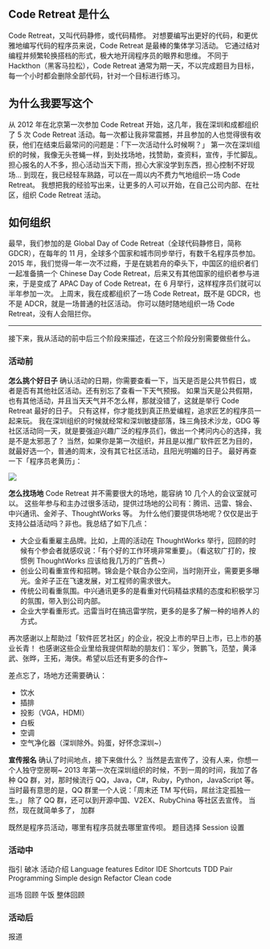 ## Code Retreat 是什么
Code Retreat，又叫代码静修，或代码精修。
对想要编写出更好的代码，和更优雅地编写代码的程序员来说，Code Retreat 是最棒的集体学习活动。
它通过结对编程并频繁轮换搭档的形式，极大地开阔程序员的眼界和思维。
不同于 Hackthon（黑客马拉松），Code Retreat 通常为期一天，不以完成题目为目标，每一个小时都会删除全部代码，针对一个目标进行练习。

## 为什么我要写这个
从 2012 年在北京第一次参加 Code Retreat 开始，这几年，我在深圳和成都组织了 5 次 Code Retreat 活动。每一次都让我非常震撼，并且参加的人也觉得很有收获，他们在结束后最常问的问题是：「下一次活动什么时候啊？」
第一次在深圳组织的时候，我像无头苍蝇一样，到处找场地，找赞助，查资料，宣传，手忙脚乱。
担心报名的人不多，担心活动当天下雨，担心大家没学到东西，担心控制不好现场...
到现在，我已经轻车熟路，可以在一周以内不费力气地组织一场 Code Retreat。
我想把我的经验写出来，让更多的人可以开始，在自己公司内部、在社区，组织 Code Retreat 活动。

## 如何组织
最早，我们参加的是 Global Day of Code Retreat（全球代码静修日，简称 GDCR），在每年的 11 月，全球多个国家和城市同步举行，有数千名程序员参加。
2015 年，我们觉得一年一次不过瘾，于是在姚若舟的牵头下，中国区的组织者们一起准备搞一个 Chinese Day Code Retreat，后来又有其他国家的组织者参与进来，于是变成了 APAC Day of Code Retreat，在 6 月举行，这样程序员们就可以半年参加一次。
上周末，我在成都组织了一场 Code Retreat，既不是 GDCR，也不是 ADCR，就是一场普通的社区活动。
你可以随时随地组织一场 Code Retreat，没有人会阻拦你。

---
接下来，我从活动的前中后三个阶段来描述，在这三个阶段分别需要做些什么。
### 活动前
**怎么挑个好日子**
确认活动的日期，你需要查看一下，当天是否是公共节假日，或者是否有其他社区活动。还有别忘了查看一下天气预报。
如果当天是公共假期，也有其他活动，并且当天天气并不怎么样，那就没错了，这就是举行 Code Retreat 最好的日子。
只有这样，你才能找到真正热爱编程，追求匠艺的程序员一起来玩。
我在深圳组织的时候就经常和深圳敏捷部落，珠三角技术沙龙，GDG 等社区活动同一天，就是要强迫兴趣广泛的程序员们，做出一个拷问内心的选择，我是不是太邪恶了？
当然，如果你是第一次组织，并且是以推广软件匠艺为目的，就最好选一个，普通的周末，没有其它社区活动，且阳光明媚的日子。
最好再查一下「程序员老黄历」：


![](./_image/2017-02-23-07-25-12.jpg)


**怎么找场地**
Code Retreat 并不需要很大的场地，能容纳 10 几个人的会议室就可以。
这些年参与和主办过很多活动，提供过场地的公司有：腾讯、迅雷、锦会、中兴通讯、金斧子、ThoughtWorks 等。
为什么他们要提供场地呢？仅仅是出于支持公益活动吗？非也。我总结了如下几点：
* 大企业看重雇主品牌。比如，上周的活动在 ThoughtWorks 举行，回顾的时候有个参会者就感叹说：「有个好的工作环境非常重要」。（看这软广打的，按惯例 ThoughtWorks 应该给我几万的广告费~）
* 创业公司看重宣传和招聘。锦会是个联合办公空间，当时刚开业，需要更多曝光。金斧子正在飞速发展，对工程师的需求很大。
* 传统公司看重氛围。中兴通讯更多的是看重对代码精益求精的态度和积极学习的氛围，带入到公司内部。
* 企业大学看重形式。迅雷当时在搞迅雷学院，更多的是多了解一种的培养人的方式。

再次感谢以上帮助过「软件匠艺社区」的企业，祝没上市的早日上市，已上市的基业长青！
也感谢这些企业里给我提供帮助的朋友们：军少，贺鹏飞，范堃，黄泽武、张晔，王拓，海侠。希望以后还有更多的合作~

差点忘了，场地方还需要确认：
* 饮水
* 插排
* 投影（VGA，HDMI）
* 白板
* 空调
* 空气净化器（深圳除外。妈蛋，好怀念深圳~）

**宣传报名**
确认了时间地点，接下来做什么？
当然是去宣传了，没有人来，你想一个人独守空房啊~
2013 年第一次在深圳组织的时候，不到一周的时间，我加了各种 QQ 群，对，那时候流行 QQ，Java，C#，Ruby，Python，JavaScript 等。当时最有意思的是，QQ 群里一个人说：「周末还 TM 写代码，屌丝注定孤独一生。」
除了 QQ 群，还可以到开源中国、V2EX、RubyChina 等社区去宣传。
当然，现在就简单多了，
加群

既然是程序员活动，哪里有程序员就去哪里宣传呗。
题目选择
Session 设置

### 活动中
指引
破冰
活动介绍
Language features
Editor
IDE
Shortcuts
TDD
Pair Programming
Simple design
Refactor
Clean code

巡场
回顾
午饭
整体回顾

### 活动后
报道